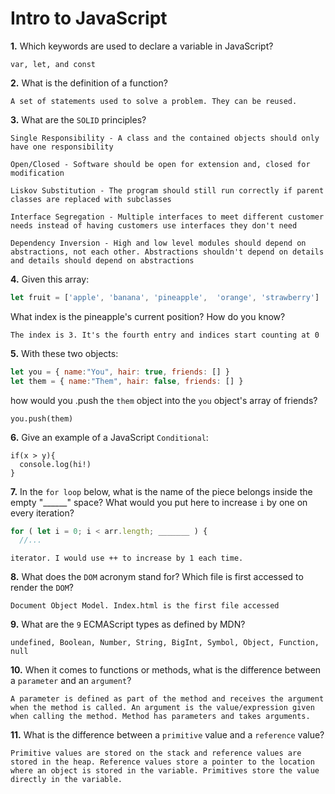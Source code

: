# Intro to JavaScript

**1.** Which keywords are used to declare a variable in JavaScript?
<!-- enter you answer in the space below -->
```
var, let, and const
```
**2.** What is the definition of a function?
<!-- enter you answer in the space below -->
```
A set of statements used to solve a problem. They can be reused.
```
**3.** What are the `SOLID` principles?
<!-- enter you answer in the space below -->
```
Single Responsibility - A class and the contained objects should only have one responsibility

Open/Closed - Software should be open for extension and, closed for modification

Liskov Substitution - The program should still run correctly if parent classes are replaced with subclasses

Interface Segregation - Multiple interfaces to meet different customer needs instead of having customers use interfaces they don't need

Dependency Inversion - High and low level modules should depend on abstractions, not each other. Abstractions shouldn't depend on details and details should depend on abstractions
```
**4.** Given this array: 
```js
let fruit = ['apple', 'banana', 'pineapple',  'orange', 'strawberry']
``` 
What index is the pineapple's current position? How do you know?
<!-- enter you answer in the space below -->
```
The index is 3. It's the fourth entry and indices start counting at 0
```
**5.** With these two objects: 
```js
let you = { name:"You", hair: true, friends: [] }
let them = { name:"Them", hair: false, friends: [] }
```
how would you .push the `them` object into the `you` object's array of friends?
<!-- enter you answer in the space below -->
```
you.push(them)
```

**6.** Give an example of a JavaScript `Conditional`:
<!-- enter you answer in the space below -->
```
if(x > y){
  console.log(hi!)
}
```
**7.** In the `for loop` below, what is the name of the piece belongs inside the empty "______" space? What would you put here to increase `i` by one on every iteration?
```js
for ( let i = 0; i < arr.length; _______ ) {
  //...
```
<!-- enter you answer in the space below -->
```
iterator. I would use ++ to increase by 1 each time.
```
**8.** What does the `DOM` acronym stand for? Which file is first accessed to render the `DOM`?
<!-- enter you answer in the space below -->
```
Document Object Model. Index.html is the first file accessed
```

**9.** What are the `9` ECMAScript types as defined by MDN?
<!-- enter you answer in the space below -->
```
undefined, Boolean, Number, String, BigInt, Symbol, Object, Function, null
```
**10.** When it comes to functions or methods, what is the difference between a `parameter` and an `argument`?
<!-- enter you answer in the space below -->
```
A parameter is defined as part of the method and receives the argument when the method is called. An argument is the value/expression given when calling the method. Method has parameters and takes arguments.
```
**11.** What is the difference between a `primitive` value and a `reference` value?
<!-- enter you answer in the space below -->
```
Primitive values are stored on the stack and reference values are stored in the heap. Reference values store a pointer to the location where an object is stored in the variable. Primitives store the value directly in the variable.
```